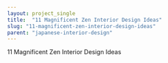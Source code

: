 ```yaml
---
layout: project_single
title:  "11 Magnificent Zen Interior Design Ideas"
slug: "11-magnificent-zen-interior-design-ideas"
parent: "japanese-interior-design"
---
```

11 Magnificent Zen Interior Design Ideas